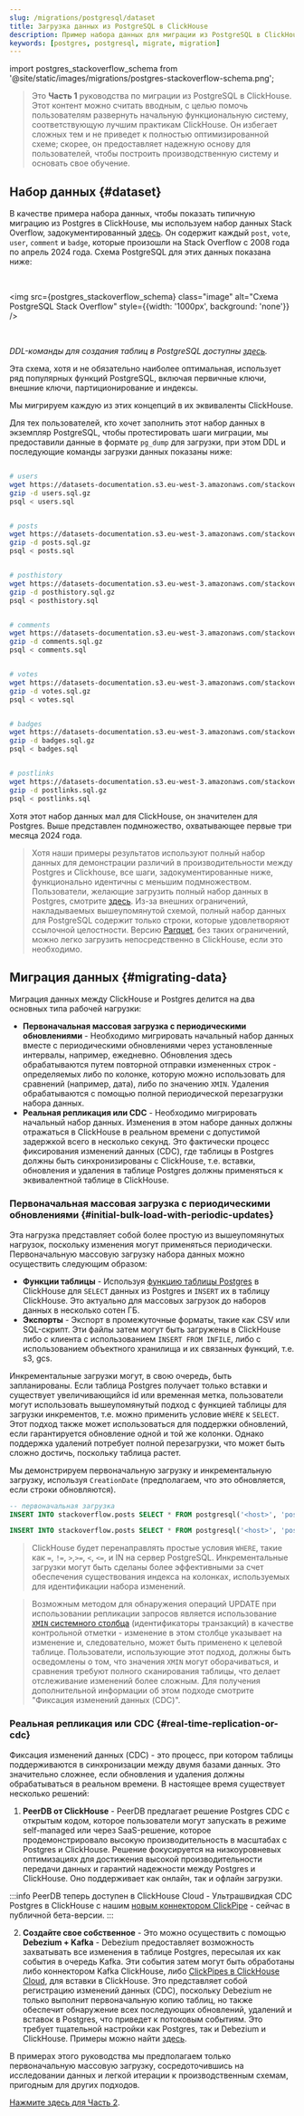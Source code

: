 ```yaml
---
slug: /migrations/postgresql/dataset
title: Загрузка данных из PostgreSQL в ClickHouse
description: Пример набора данных для миграции из PostgreSQL в ClickHouse
keywords: [postgres, postgresql, migrate, migration]
---
```


import postgres_stackoverflow_schema from '@site/static/images/migrations/postgres-stackoverflow-schema.png';

> Это **Часть 1** руководства по миграции из PostgreSQL в ClickHouse. Этот контент можно считать вводным, с целью помочь пользователям развернуть начальную функциональную систему, соответствующую лучшим практикам ClickHouse. Он избегает сложных тем и не приведет к полностью оптимизированной схеме; скорее, он предоставляет надежную основу для пользователей, чтобы построить производственную систему и основать свое обучение.

## Набор данных {#dataset}

В качестве примера набора данных, чтобы показать типичную миграцию из Postgres в ClickHouse, мы используем набор данных Stack Overflow, задокументированный [здесь](/getting-started/example-datasets/stackoverflow). Он содержит каждый `post`, `vote`, `user`, `comment` и `badge`, которые произошли на Stack Overflow с 2008 года по апрель 2024 года. Схема PostgreSQL для этих данных показана ниже:

<br />

<img src={postgres_stackoverflow_schema} class="image" alt="Схема PostgreSQL Stack Overflow" style={{width: '1000px', background: 'none'}} />

<br />

*DDL-команды для создания таблиц в PostgreSQL доступны [здесь](https://pastila.nl/?001c0102/eef2d1e4c82aab78c4670346acb74d83#TeGvJWX9WTA1V/5dVVZQjg==).*

Эта схема, хотя и не обязательно наиболее оптимальная, использует ряд популярных функций PostgreSQL, включая первичные ключи, внешние ключи, партиционирование и индексы.

Мы мигрируем каждую из этих концепций в их эквиваленты ClickHouse.

Для тех пользователей, кто хочет заполнить этот набор данных в экземпляр PostgreSQL, чтобы протестировать шаги миграции, мы предоставили данные в формате `pg_dump` для загрузки, при этом DDL и последующие команды загрузки данных показаны ниже:

```bash

# users
wget https://datasets-documentation.s3.eu-west-3.amazonaws.com/stackoverflow/pdump/2024/users.sql.gz
gzip -d users.sql.gz
psql < users.sql


# posts
wget https://datasets-documentation.s3.eu-west-3.amazonaws.com/stackoverflow/pdump/2024/posts.sql.gz
gzip -d posts.sql.gz
psql < posts.sql


# posthistory
wget https://datasets-documentation.s3.eu-west-3.amazonaws.com/stackoverflow/pdump/2024/posthistory.sql.gz
gzip -d posthistory.sql.gz
psql < posthistory.sql


# comments
wget https://datasets-documentation.s3.eu-west-3.amazonaws.com/stackoverflow/pdump/2024/comments.sql.gz
gzip -d comments.sql.gz
psql < comments.sql


# votes
wget https://datasets-documentation.s3.eu-west-3.amazonaws.com/stackoverflow/pdump/2024/votes.sql.gz
gzip -d votes.sql.gz
psql < votes.sql


# badges
wget https://datasets-documentation.s3.eu-west-3.amazonaws.com/stackoverflow/pdump/2024/badges.sql.gz
gzip -d badges.sql.gz
psql < badges.sql


# postlinks
wget https://datasets-documentation.s3.eu-west-3.amazonaws.com/stackoverflow/pdump/2024/postlinks.sql.gz
gzip -d postlinks.sql.gz
psql < postlinks.sql
```

Хотя этот набор данных мал для ClickHouse, он значителен для Postgres. Выше представлен подмножество, охватывающее первые три месяца 2024 года.

> Хотя наши примеры результатов используют полный набор данных для демонстрации различий в производительности между Postgres и Clickhouse, все шаги, задокументированные ниже, функционально идентичны с меньшим подмножеством. Пользователи, желающие загрузить полный набор данных в Postgres, смотрите [здесь](https://pastila.nl/?00d47a08/1c5224c0b61beb480539f15ac375619d#XNj5vX3a7ZjkdiX7In8wqA==). Из-за внешних ограничений, накладываемых вышеупомянутой схемой, полный набор данных для PostgreSQL содержит только строки, которые удовлетворяют ссылочной целостности. Версию [Parquet](/getting-started/example-datasets/stackoverflow), без таких ограничений, можно легко загрузить непосредственно в ClickHouse, если это необходимо.

## Миграция данных {#migrating-data}

Миграция данных между ClickHouse и Postgres делится на два основных типа рабочей нагрузки:

- **Первоначальная массовая загрузка с периодическими обновлениями** - Необходимо мигрировать начальный набор данных вместе с периодическими обновлениями через установленные интервалы, например, ежедневно. Обновления здесь обрабатываются путем повторной отправки измененных строк - определяемых либо по колонке, которую можно использовать для сравнений (например, дата), либо по значению `XMIN`. Удаления обрабатываются с помощью полной периодической перезагрузки набора данных.
- **Реальная репликация или CDC** - Необходимо мигрировать начальный набор данных. Изменения в этом наборе данных должны отражаться в ClickHouse в реальном времени с допустимой задержкой всего в несколько секунд. Это фактически процесс фиксирования изменений данных (CDC), где таблицы в Postgres должны быть синхронизированы с ClickHouse, т.е. вставки, обновления и удаления в таблице Postgres должны применяться к эквивалентной таблице в ClickHouse.

### Первоначальная массовая загрузка с периодическими обновлениями {#initial-bulk-load-with-periodic-updates}

Эта нагрузка представляет собой более простую из вышеупомянутых нагрузок, поскольку изменения могут применяться периодически. Первоначальную массовую загрузку набора данных можно осуществить следующим образом:

- **Функции таблицы** - Используя [функцию таблицы Postgres](/sql-reference/table-functions/postgresql) в ClickHouse для `SELECT` данных из Postgres и `INSERT` их в таблицу ClickHouse. Это актуально для массовых загрузок до наборов данных в несколько сотен ГБ.
- **Экспорты** - Экспорт в промежуточные форматы, такие как CSV или SQL-скрипт. Эти файлы затем могут быть загружены в ClickHouse либо с клиента с использованием `INSERT FROM INFILE`, либо с использованием объектного хранилища и их связанных функций, т.е. s3, gcs.

Инкрементальные загрузки могут, в свою очередь, быть запланированы. Если таблица Postgres получает только вставки и существует увеличивающийся id или временная метка, пользователи могут использовать вышеупомянутый подход с функцией таблицы для загрузки инкрементов, т.е. можно применить условие `WHERE` к `SELECT`. Этот подход также может использоваться для поддержки обновлений, если гарантируется обновление одной и той же колонки. Однако поддержка удалений потребует полной перезагрузки, что может быть сложно достичь, поскольку таблица растет.

Мы демонстрируем первоначальную загрузку и инкрементальную загрузку, используя `CreationDate` (предполагаем, что это обновляется, если строки обновляются).

```sql
-- первоначальная загрузка
INSERT INTO stackoverflow.posts SELECT * FROM postgresql('<host>', 'postgres', 'posts', 'postgres', '<password>')

INSERT INTO stackoverflow.posts SELECT * FROM postgresql('<host>', 'postgres', 'posts', 'postgres', '<password>') WHERE CreationDate > (SELECT (max(CreationDate) FROM stackoverflow.posts)
```

> ClickHouse будет перенаправлять простые условия `WHERE`, такие как `=`, `!=`, `>`,`>=`, `<`, `<=`, и IN на сервер PostgreSQL. Инкрементальные загрузки могут быть сделаны более эффективными за счет обеспечения существования индекса на колонках, используемых для идентификации набора изменений.

> Возможным методом для обнаружения операций UPDATE при использовании репликации запросов является использование [`XMIN` системного столбца](https://www.postgresql.org/docs/9.1/ddl-system-columns.html) (идентификаторы транзакций) в качестве контрольной отметки - изменение в этом столбце указывает на изменение и, следовательно, может быть применено к целевой таблице. Пользователи, использующие этот подход, должны быть осведомлены о том, что значения `XMIN` могут оборачиваться, и сравнения требуют полного сканирования таблицы, что делает отслеживание изменений более сложным. Для получения дополнительной информации об этом подходе смотрите "Фиксация изменений данных (CDC)".

### Реальная репликация или CDC {#real-time-replication-or-cdc}

Фиксация изменений данных (CDC) - это процесс, при котором таблицы поддерживаются в синхронизации между двумя базами данных. Это значительно сложнее, если обновления и удаления должны обрабатываться в реальном времени. В настоящее время существует несколько решений:
1. **PeerDB от ClickHouse** - PeerDB предлагает решение Postgres CDC с открытым кодом, которое пользователи могут запускать в режиме self-managed или через SaaS-решение, которое продемонстрировало высокую производительность в масштабах с Postgres и ClickHouse. Решение фокусируется на низкоуровневых оптимизациях для достижения высокой производительности передачи данных и гарантий надежности между Postgres и ClickHouse. Оно поддерживает как онлайн, так и офлайн загрузки.

:::info
PeerDB теперь доступен в ClickHouse Cloud - Ультрашвидкая CDC Postgres в ClickHouse с нашим [новым коннектором ClickPipe](/integrations/clickpipes/postgres) - сейчас в публичной бета-версии.
:::

2. **Создайте свое собственное** - Это можно осуществить с помощью **Debezium + Kafka** - Debezium предоставляет возможность захватывать все изменения в таблице Postgres, пересылая их как события в очередь Kafka. Эти события затем могут быть обработаны либо коннектором Kafka ClickHouse, либо [ClickPipes в ClickHouse Cloud](https://clickhouse.com/cloud/clickpipes), для вставки в ClickHouse. Это представляет собой регистрацию изменений данных (CDC), поскольку Debezium не только выполнит первоначальную копию таблиц, но также обеспечит обнаружение всех последующих обновлений, удалений и вставок в Postgres, что приведет к потоковым событиям. Это требует тщательной настройки как Postgres, так и Debezium и ClickHouse. Примеры можно найти [здесь](https://clickhouse.com/blog/clickhouse-postgresql-change-data-capture-cdc-part-2).

В примерах этого руководства мы предполагаем только первоначальную массовую загрузку, сосредоточившись на исследовании данных и легкой итерации к производственным схемам, пригодным для других подходов.

[Нажмите здесь для Часть 2](/migrations/postgresql/designing-schemas).
